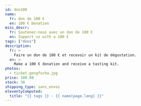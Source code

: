 ```yaml
---
id: don100
name:
  fr: don de 100 €
  en: 100 € Donation
mini_descr:
  fr: Soutenez-nous avec un don de 100 €
  en: Support us with a 100 €
tags: ["dons"]
description:
  fr: >
    Faire un don de 100 € et recevoir un kit de dégustation.
  en: >
    Make a 100 € donation and receive a tasting kit.
photos:
  - ticket-gongfucha.jpg
price: 100.00
stock: 30
shipping_type: sans_envoi
eleventyComputed:
  title: "{{ tags }} - {{ name[page.lang] }}"
---
```

